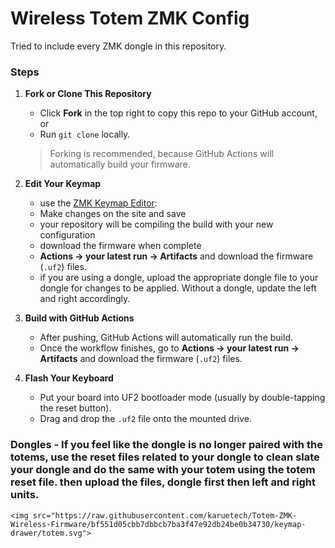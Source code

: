 <h1>Wireless Totem ZMK Config</h1>

Tried to include every ZMK dongle in this repository.


### Steps

1. **Fork or Clone This Repository**
   - Click **Fork** in the top right to copy this repo to your GitHub account, or
   - Run `git clone` locally.

   > Forking is recommended, because GitHub Actions will automatically build your firmware.

2. **Edit Your Keymap**
   -  use the [ZMK Keymap Editor](https://nickcoutsos.github.io/keymap-editor/):
     - Make changes on the site and save
     - your repository will be compiling the build with your new configuration
     - download the firmware when complete
     - **Actions → your latest run → Artifacts** and download the firmware (`.uf2`) files.
     - if you are using a dongle, upload the appropriate dongle file to your dongle for changes to be applied. Without a dongle, update the left and right accordingly.
  
3. **Build with GitHub Actions**
   - After pushing, GitHub Actions will automatically run the build.
   - Once the workflow finishes, go to **Actions → your latest run → Artifacts** and download the firmware (`.uf2`) files.

4. **Flash Your Keyboard**
   - Put your board into UF2 bootloader mode (usually by double-tapping the reset button).
   - Drag and drop the `.uf2` file onto the mounted drive.
  
### Dongles - If you feel like the dongle is no longer paired with the totems, use the reset files related to your dongle to clean slate your dongle and do the same with your totem using the totem reset file. then upload the files, dongle first then left and right units.

   
    <img src="https://raw.githubusercontent.com/karuetech/Totem-ZMK-Wireless-Firmware/bf551d05cbb7dbbcb7ba3f47e92db24be0b34730/keymap-drawer/totem.svg">


